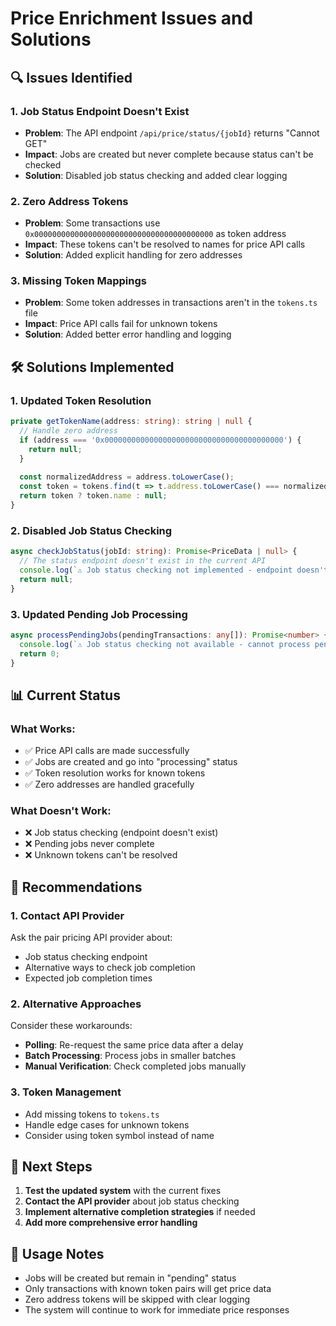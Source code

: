 # Price Enrichment Issues and Solutions

## 🔍 **Issues Identified**

### **1. Job Status Endpoint Doesn't Exist**
- **Problem**: The API endpoint `/api/price/status/{jobId}` returns "Cannot GET"
- **Impact**: Jobs are created but never complete because status can't be checked
- **Solution**: Disabled job status checking and added clear logging

### **2. Zero Address Tokens**
- **Problem**: Some transactions use `0x0000000000000000000000000000000000000000` as token address
- **Impact**: These tokens can't be resolved to names for price API calls
- **Solution**: Added explicit handling for zero addresses

### **3. Missing Token Mappings**
- **Problem**: Some token addresses in transactions aren't in the `tokens.ts` file
- **Impact**: Price API calls fail for unknown tokens
- **Solution**: Added better error handling and logging

## 🛠️ **Solutions Implemented**

### **1. Updated Token Resolution**
```typescript
private getTokenName(address: string): string | null {
  // Handle zero address
  if (address === '0x0000000000000000000000000000000000000000') {
    return null;
  }
  
  const normalizedAddress = address.toLowerCase();
  const token = tokens.find(t => t.address.toLowerCase() === normalizedAddress);
  return token ? token.name : null;
}
```

### **2. Disabled Job Status Checking**
```typescript
async checkJobStatus(jobId: string): Promise<PriceData | null> {
  // The status endpoint doesn't exist in the current API
  console.log(`⚠️ Job status checking not implemented - endpoint doesn't exist`);
  return null;
}
```

### **3. Updated Pending Job Processing**
```typescript
async processPendingJobs(pendingTransactions: any[]): Promise<number> {
  console.log(`⚠️ Job status checking not available - cannot process pending jobs`);
  return 0;
}
```

## 📊 **Current Status**

### **What Works:**
- ✅ Price API calls are made successfully
- ✅ Jobs are created and go into "processing" status
- ✅ Token resolution works for known tokens
- ✅ Zero addresses are handled gracefully

### **What Doesn't Work:**
- ❌ Job status checking (endpoint doesn't exist)
- ❌ Pending jobs never complete
- ❌ Unknown tokens can't be resolved

## 🎯 **Recommendations**

### **1. Contact API Provider**
Ask the pair pricing API provider about:
- Job status checking endpoint
- Alternative ways to check job completion
- Expected job completion times

### **2. Alternative Approaches**
Consider these workarounds:
- **Polling**: Re-request the same price data after a delay
- **Batch Processing**: Process jobs in smaller batches
- **Manual Verification**: Check completed jobs manually

### **3. Token Management**
- Add missing tokens to `tokens.ts`
- Handle edge cases for unknown tokens
- Consider using token symbol instead of name

## 🔧 **Next Steps**

1. **Test the updated system** with the current fixes
2. **Contact the API provider** about job status checking
3. **Implement alternative completion strategies** if needed
4. **Add more comprehensive error handling**

## 📝 **Usage Notes**

- Jobs will be created but remain in "pending" status
- Only transactions with known token pairs will get price data
- Zero address tokens will be skipped with clear logging
- The system will continue to work for immediate price responses 